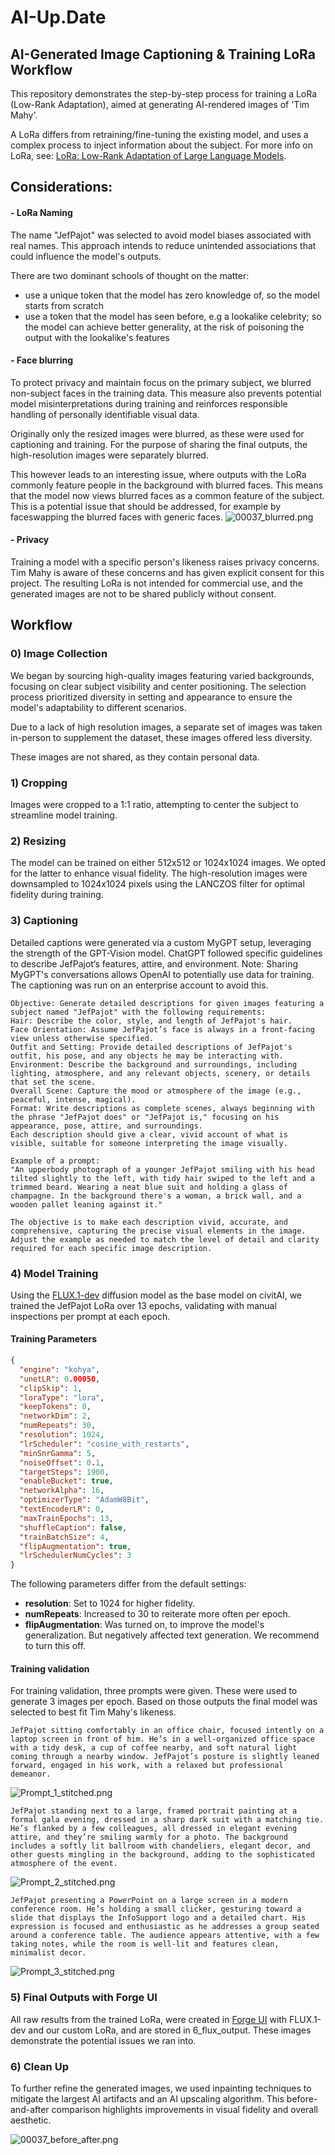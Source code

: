 # AI-Up.Date

## AI-Generated Image Captioning & Training LoRa Workflow
This repository demonstrates the step-by-step process for training a LoRa (Low-Rank Adaptation), aimed at generating AI-rendered images of 'Tim Mahy'.

A LoRa differs from retraining/fine-tuning the existing model, and uses a complex process to inject information about the subject. For more info on LoRa, see: [LoRa: Low-Rank Adaptation of Large Language Models](https://arxiv.org/abs/2106.09685).

## Considerations:

#### - LoRa Naming
The name "JefPajot" was selected to avoid model biases associated with real names. This approach intends to reduce unintended associations that could influence the model's outputs.

There are two dominant schools of thought on the matter: 
* use a unique token that the model has zero knowledge of, so the model starts from scratch
* use a token that the model has seen before, e.g a lookalike celebrity; so the model can achieve better generality, at the risk of poisoning the output with the lookalike's features

#### - Face blurring

To protect privacy and maintain focus on the primary subject, we blurred non-subject faces in the training data. This measure also prevents potential model misinterpretations during training and reinforces responsible handling of personally identifiable visual data.

Originally only the resized images were blurred, as these were used for captioning and training. For the purpose of sharing the final outputs, the high-resolution images were separately blurred.

This however leads to an interesting issue, where outputs with the LoRa commonly feature people in the background with blurred faces. This means that the model now views blurred faces as a common feature of the subject. This is a potential issue that should be addressed, for example by faceswapping the blurred faces with generic faces. 
![00037_blurred.png](images/5_flux_outputs/2024-10-30/00005-2308617731.png)


#### - Privacy

Training a model with a specific person's likeness raises privacy concerns. Tim Mahy is aware of these concerns and has given explicit consent for this project. The resulting LoRa is not intended for commercial use, and the generated images are not to be shared publicly without consent.

## Workflow

### 0) Image Collection
We began by sourcing high-quality images featuring varied backgrounds, focusing on clear subject visibility and center positioning. 
The selection process prioritized diversity in setting and appearance to ensure the model's adaptability to different scenarios.

Due to a lack of high resolution images, a separate set of images was taken in-person to supplement the dataset, these images offered less diversity.

These images are not shared, as they contain personal data.

### 1) Cropping
Images were cropped to a 1:1 ratio, attempting to center the subject to streamline model training.


### 2) Resizing
The model can be trained on either 512x512 or 1024x1024 images. We opted for the latter to enhance visual fidelity.
The high-resolution images were downsampled to 1024x1024 pixels using the LANCZOS filter for optimal fidelity during training.


### 3) Captioning
Detailed captions were generated via a custom MyGPT setup, leveraging the strength of the GPT-Vision model. ChatGPT followed specific guidelines to describe JefPajot’s features, attire, and environment. 
Note: Sharing MyGPT's conversations allows OpenAI to potentially use data for training. The captioning was run on an enterprise account to avoid this.

```prompt
Objective: Generate detailed descriptions for given images featuring a subject named "JefPajot" with the following requirements:
Hair: Describe the color, style, and length of JefPajot's hair.
Face Orientation: Assume JefPajot’s face is always in a front-facing view unless otherwise specified.
Outfit and Setting: Provide detailed descriptions of JefPajot's outfit, his pose, and any objects he may be interacting with.
Environment: Describe the background and surroundings, including lighting, atmosphere, and any relevant objects, scenery, or details that set the scene.
Overall Scene: Capture the mood or atmosphere of the image (e.g., peaceful, intense, magical).
Format: Write descriptions as complete scenes, always beginning with the phrase "JefPajot does" or "JefPajot is," focusing on his appearance, pose, attire, and surroundings. 
Each description should give a clear, vivid account of what is visible, suitable for someone interpreting the image visually.

Example of a prompt:
"An upperbody photograph of a younger JefPajot smiling with his head tilted slightly to the left, with tidy hair swiped to the left and a trimmed beard. Wearing a neat blue suit and holding a glass of champagne. In the background there's a woman, a brick wall, and a wooden pallet leaning against it."

The objective is to make each description vivid, accurate, and comprehensive, capturing the precise visual elements in the image. Adjust the example as needed to match the level of detail and clarity required for each specific image description.
```

### 4) Model Training
Using the [FLUX.1-dev](https://huggingface.co/black-forest-labs/FLUX.1-dev) diffusion model as the base model on civitAI, we trained the JefPajot LoRa over 13 epochs, validating with manual inspections per prompt at each epoch. 


#### Training Parameters

```json
{
  "engine": "kohya",
  "unetLR": 0.00050,
  "clipSkip": 1,
  "loraType": "lora",
  "keepTokens": 0,
  "networkDim": 2,
  "numRepeats": 30,
  "resolution": 1024,
  "lrScheduler": "cosine_with_restarts",
  "minSnrGamma": 5,
  "noiseOffset": 0.1,
  "targetSteps": 1900,
  "enableBucket": true,
  "networkAlpha": 16,
  "optimizerType": "AdamW8Bit",
  "textEncoderLR": 0,
  "maxTrainEpochs": 13,
  "shuffleCaption": false,
  "trainBatchSize": 4,
  "flipAugmentation": true,
  "lrSchedulerNumCycles": 3
}
```

The following parameters differ from the default settings:
* **resolution**: Set to 1024 for higher fidelity.
* **numRepeats**: Increased to 30 to reiterate more often per epoch.
* **flipAugmentation**: Was turned on, to improve the model's generalization. But negatively affected text generation. We recommend to turn this off.

#### Training validation

For training validation, three prompts were given. These were used to generate 3 images per epoch.
Based on those outputs the final model was selected to best fit Tim Mahy's likeness.

```prompt
JefPajot sitting comfortably in an office chair, focused intently on a laptop screen in front of him. He’s in a well-organized office space with a tidy desk, a cup of coffee nearby, and soft natural light coming through a nearby window. JefPajot’s posture is slightly leaned forward, engaged in his work, with a relaxed but professional demeanor.
```
![Prompt_1_stitched.png](images/4_trained_LoRa/Prompt_1_stitched.png)

```prompt
JefPajot standing next to a large, framed portrait painting at a formal gala evening, dressed in a sharp dark suit with a matching tie. He’s flanked by a few colleagues, all dressed in elegant evening attire, and they’re smiling warmly for a photo. The background includes a softly lit ballroom with chandeliers, elegant decor, and other guests mingling in the background, adding to the sophisticated atmosphere of the event.
```
![Prompt_2_stitched.png](images/4_trained_LoRa/Prompt_2_stitched.png)

```prompt
JefPajot presenting a PowerPoint on a large screen in a modern conference room. He’s holding a small clicker, gesturing toward a slide that displays the InfoSupport logo and a detailed chart. His expression is focused and enthusiastic as he addresses a group seated around a conference table. The audience appears attentive, with a few taking notes, while the room is well-lit and features clean, minimalist decor.
```
![Prompt_3_stitched.png](images/4_trained_LoRa/Prompt_3_stitched.png)


### 5) Final Outputs with Forge UI
All raw results from the trained LoRa, were created in [Forge UI](https://github.com/lllyasviel/stable-diffusion-webui-forge) with FLUX.1-dev and our custom LoRa, and are stored in 6_flux_output. These images demonstrate the potential issues we ran into.

### 6) Clean Up
To further refine the generated images, we used inpainting techniques to mitigate the largest AI artifacts and an AI upscaling algorithm. This before-and-after comparison highlights improvements in visual fidelity and overall aesthetic.

![00037_before_after.png](images/6_cleaned_upscaled/00037_before_after.png)